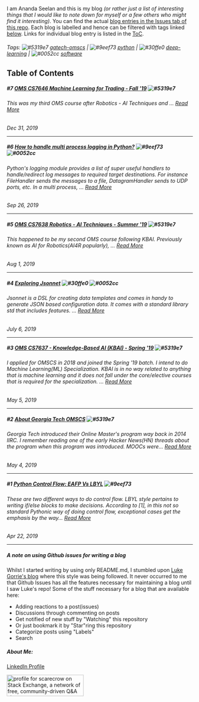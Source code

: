 I am Ananda Seelan and this is my blog *(or rather just a list of interesting things that I would like to note down for myself or a few others who might find it interesting)*. You can find the actual [blog entries in the Issues tab of this repo](https://github.com/scarecrow1123/blog/issues). Each blog is labelled and hence can be filtered with tags linked [below](https://github.com/scarecrow1123/blog/blob/master/README.md#tags-----gatech-omscs-----python). Links for individual blog entry is listed in the [ToC](https://github.com/scarecrow1123/blog/blob/master/README.md#table-of-contents).


###### Tags:    ![#5319e7](https://placehold.it/15/5319e7/000000?text=+) [gatech-omscs](https://github.com/scarecrow1123/blog/issues?q=is%3Aissue+is%3Aopen+label%3Agatech-omscs)  |  ![#9eef73](https://placehold.it/15/9eef73/000000?text=+) [python](https://github.com/scarecrow1123/blog/issues?q=is%3Aissue+is%3Aopen+label%3Apython)  |  ![#30ffe0](https://placehold.it/15/30ffe0/000000?text=+) [deep-learning](https://github.com/scarecrow1123/blog/labels/deep-learning)  |  ![#0052cc](https://placehold.it/15/0052cc/000000?text=+) [software](https://github.com/scarecrow1123/blog/labels/software)


Table of Contents
-----------------

##### #7 [OMS CS7646 Machine Learning for Trading - Fall '19](https://github.com/scarecrow1123/blog/issues/7) ![#5319e7](https://placehold.it/15/5319e7/000000?text=+)

###### <i> This was my third OMS course after Robotics - AI Techniques and ...</i>  [Read More](https://github.com/scarecrow1123/blog/issues/7)
*Dec 31, 2019*
******

##### #6 [How to handle multi process logging in Python?](https://github.com/scarecrow1123/blog/issues/7) ![#9eef73](https://placehold.it/15/9eef73/000000?text=+)  ![#0052cc](https://placehold.it/15/0052cc/000000?text=+)

###### <i> Python's logging module provides a list of super useful handlers to handle/redirect log messages to required target destinations. For instance FileHandler sends the messages to a file, DatagramHandler sends to UDP ports, etc. In a multi process, ...</i>  [Read More](https://github.com/scarecrow1123/blog/issues/7)
*Sep 26, 2019*
******

##### #5 [OMS CS7638 Robotics - AI Techniques - Summer '19](https://github.com/scarecrow1123/blog/issues/6) ![#5319e7](https://placehold.it/15/5319e7/000000?text=+)

###### <i> This happened to be my second OMS course following KBAI. Previously known as AI for Robotics(AI4R popularly), ...</i>  [Read More](https://github.com/scarecrow1123/blog/issues/6)
*Aug 1, 2019*
******

##### #4 [Exploring Jsonnet](https://github.com/scarecrow1123/blog/issues/5) ![#30ffe0](https://placehold.it/15/30ffe0/000000?text=+)  ![#0052cc](https://placehold.it/15/0052cc/000000?text=+)

###### <i> Jsonnet is a DSL for creating data templates and comes in handy to generate JSON based configuration data. It comes with a standard library std that includes features. ...</i>  [Read More](https://github.com/scarecrow1123/blog/issues/5)
*July 6, 2019*
******

##### #3 [OMS CS7637 - Knowledge-Based AI (KBAI) - Spring '19](https://github.com/scarecrow1123/blog/issues/3) ![#5319e7](https://placehold.it/15/5319e7/000000?text=+) 

###### <i> I applied for OMSCS in 2018 and joined the Spring '19 batch. I intend to do Machine Learning(ML) Specialization. KBAI is in no way related to anything that is machine learning and it does not fall under the core/elective courses that is required for the specialization. ...</i>  [Read More](https://github.com/scarecrow1123/blog/issues/3)
*May 5, 2019*
******

##### #2 [About Georgia Tech OMSCS](https://github.com/scarecrow1123/blog/issues/2) ![#5319e7](https://placehold.it/15/5319e7/000000?text=+) 

###### <i> Georgia Tech introduced their Online Master's program way back in 2014 IIRC.  I remember reading one of the early Hacker News(HN) threads about the program when this program was introduced. MOOCs were...</i>  [Read More](https://github.com/scarecrow1123/blog/issues/2)
*May 4, 2019*
******

##### #1 [Python Control Flow: EAFP Vs LBYL](https://github.com/scarecrow1123/blog/issues/1) ![#9eef73](https://placehold.it/15/9eef73/000000?text=+)

###### <i> These are two different ways to do control flow. LBYL style pertains to writing if/else blocks to make decisions. According to [1], in this not so standard Pythonic way of doing control flow, exceptional cases get the emphasis by the way... </i> [Read More](https://github.com/scarecrow1123/blog/issues/1)
*Apr 22, 2019*
******

##### A note on using Github issues for writing a blog
Whilst I started writing by using only README.md, I stumbled upon [Luke Gorrie's blog](https://github.com/lukego/blog) where this style was being followed. It never occurred to me that Github Issues has all the features necessary for maintaining a blog until I saw Luke's repo! Some of the stuff necessary for a blog that are available here:

* Adding reactions to a post(issues)
* Discussions through commenting on posts
* Get notified of new stuff by "Watching" this repository
* Or just bookmark it by "Star"ring this repository
* Categorize posts using "Labels"
* Search

##### About Me:

[LinkedIn Profile](https://www.linkedin.com/in/sri-ananda-seelan-lakshmi-narasimhan-86330776/)
  
<a href="https://stackexchange.com/users/2076912"><img src="https://stackexchange.com/users/flair/2076912.png" width="208" height="58" alt="profile for scarecrow on Stack Exchange, a network of free, community-driven Q&amp;A sites" title="profile for scarecrow on Stack Exchange, a network of free, community-driven Q&amp;A sites"></a>

